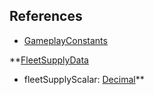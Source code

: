 ## References
  * [GameplayConstants](RebellionGameplayConstants.md)

**[FleetSupplyData](RebellionFleetSupplyData.md)
  * fleetSupplyScalar: [Decimal](Decimal.md)**
